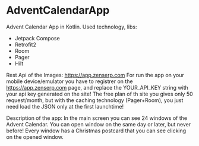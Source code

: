 # AdventCalendarApp

Advent Calendar App in Kotlin.
Used technology, libs: 
- Jetpack Compose
- Retrofit2
- Room
- Pager
- Hilt

Rest Api of the Images:
https://app.zenserp.com
For run the app on your mobile device/emulator you have to registrer on the https://app.zenserp.com page, and replace the YOUR_API_KEY string with your api key generated on the site!
The free plan of th site you gives only 50 request/month, but with the caching technology (Pager+Room), you just need load the JSON only at the first launchtime!

Description of the app:
In the main screen you can see 24 windows of the Advent Calendar. You can open window on the same day or later, but never before! Every window has a Christmas postcard that you can see clicking on the opened window.


